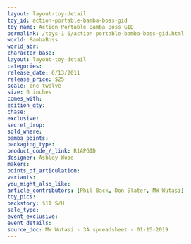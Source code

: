 ```yaml
---
layout: layout-toy-detail 
toy_id: action-portable-bamba-boss-gid
toy_name: Action Portable Bamba Boss GID
permalink: /toys-1-6/action-portable-bamba-boss-gid.html
world: BambaBoss
world_abr: 
character_base: 
layout: layout-toy-detail
categories: 
release_date: 6/13/2011
release_price: $25 
scale: one twelve
size: 6 inches
comes_with: 
edition_qty: 
chase: 
exclusive: 
secret_drop: 
sold_where: 
bamba_points: 
packaging_type: 
product_code_/_link: R1APGID
designer: Ashley Wood
makers: 
points_of_articulation: 
variants: 
you_might_also_like: 
article_contributors: [Phil Back, Don Slater, MW Wutasi]
toy_pics: 
backstory: $11 S/H
sale_type: 
event_exclusive: 
event_details: 
source_doc: MW Wutasi - 3A spreadsheet - 01-15-2019
---
```

